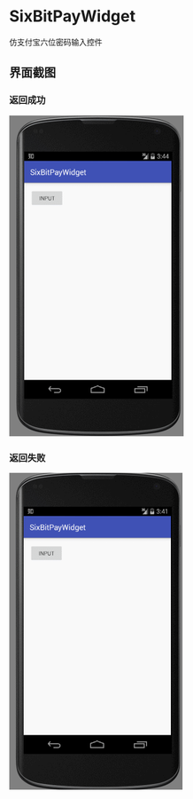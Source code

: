 # SixBitPayWidget
仿支付宝六位密码输入控件

## 界面截图

### 返回成功
![Image](ScreenShot/GIF_success.gif) 

### 返回失败
![Image](ScreenShot/GIF_fail.gif)
